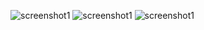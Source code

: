 ![screenshot1](https://github.com/Shuby999/Studentperformance.Project/plot1.png)
![screenshot1](https://github.com/Shuby999/Studentperformance.Project/plot2.png)
![screenshot1](https://github.com/Shuby999/Studentperformance.Project/plot3.png)